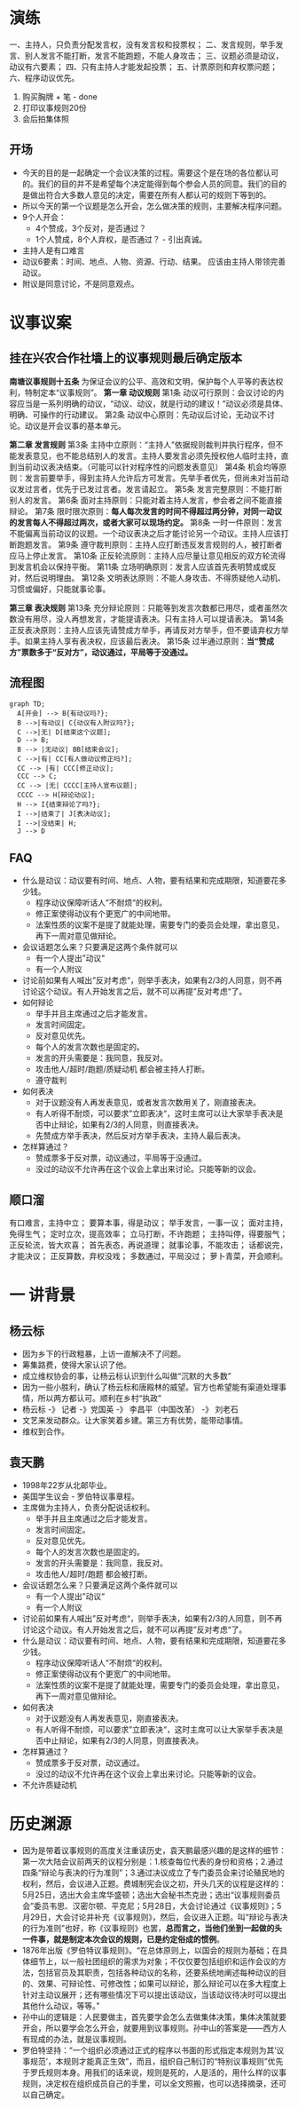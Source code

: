 # 演练
一、主持人，只负责分配发言权，没有发言权和投票权；
二、发言规则，举手发言、别人发言不能打断，发言不能跑题，不能人身攻击；
三、议题必须是动议，动议有六要素；
四、只有主持人才能发起投票；
五、计票原则和弃权票问题；
六、程序动议优先。

1. 购买胸牌 + 笔 - done
2. 打印议事规则20份
3. 会后拍集体照

## 开场
- 今天的目的是一起确定一个会议决策的过程。需要这个是在场的各位都认可的。我们的目的并不是希望每个决定能得到每个参会人员的同意。我们的目的是做出符合大多数人意见的决定，需要在所有人都认可的规则下等到的。
- 所以今天的第一个议题是怎么开会，怎么做决策的规则，主要解决程序问题。
- 9个人开会：
	- 4个赞成，3个反对，是否通过？
	- 1个人赞成，8个人弃权，是否通过？ - 引出真诚。
- 主持人是有口难言
- 动议6要素：时间、地点、人物、资源、行动、结果。 应该由主持人带领完善动议。
- 附议是同意讨论，不是同意观点。

# 议事议案

## 挂在兴农合作社墙上的议事规则最后确定版本

**南塘议事规则十五条**
为保证会议的公平、高效和文明，保护每个人平等的表达权利，特制定本“议事规则”。
**第一章 动议规则**
第1条 动议可行原则：会议讨论的内容应当是一系列明确的动议，“动议、动议，就是行动的建议！”动议必须是具体、明确、可操作的行动建议。
第2条 动议中心原则：先动议后讨论，无动议不讨论。动议是开会议事的基本单元。

**第二章 发言规则**
第3条 主持中立原则：“主持人”依据规则裁判并执行程序，但不能发表意见，也不能总结别人的发言。主持人要发言必须先授权他人临时主持，直到当前动议表决结束。（可能可以针对程序性的问题发表意见）
第4条 机会均等原则：发言前要举手，得到主持人允许后方可发言。先举手者优先，但尚未对当前动议发过言者，优先于已发过言者。发言请起立。
第5条 发言完整原则：不能打断别人的发言。
第6条 面对主持原则：只能对着主持人发言，参会者之间不能直接辩论。
第7条 限时限次原则：**每人每次发言的时间不得超过两分钟，对同一动议的发言每人不得超过两次，或者大家可以现场约定。**
第8条 一时一件原则：发言不能偏离当前动议的议题。一个动议表决之后才能讨论另一个动议。主持人应该打断跑题发言。
第9条 遵守裁判原则：主持人应打断违反发言规则的人，被打断者应马上停止发言。
第10条 正反轮流原则：主持人应尽量让意见相反的双方轮流得到发言机会以保持平衡。
第11条 立场明确原则：发言人应该首先表明赞成或反对，然后说明理由。
第12条 文明表达原则：不能人身攻击、不得质疑他人动机、习惯或偏好，只能就事论事。

**第三章 表决规则**
第13条 充分辩论原则：只能等到发言次数都已用尽，或者虽然次数没有用尽，没人再想发言，才能提请表决。只有主持人可以提请表决。
第14条 正反表决原则：主持人应该先请赞成方举手，再请反对方举手，但不要请弃权方举手。如果主持人享有表决权，应该最后表决。
第15条 过半通过原则：**当“赞成方”票数多于“反对方”，动议通过，平局等于没通过。**

## 流程图
```mermaid
graph TD;
  A[开会] --> B{有动议吗?};
  B -->|有动议| C{动议有人附议吗?};
  C -->|无| D[结束这个议题];
  D --> B;
  B --> |无动议| BB[结束会议];
  C -->|有| CC[有人做动议修正吗?];
  CC --> |有| CCC[修正动议];
  CCC --> C;
  CC --> |无| CCCC[主持人宣布议题];
  CCCC --> H[辩论动议];
  H --> I{结束辩论了吗?};
  I -->|结束了| J[表决动议];
  I -->|没结束| H;
  J --> D
```


## FAQ
- 什么是动议：动议要有时间、地点、人物，要有结果和完成期限，知道要花多少钱。
	- 程序动议保障听话人”不耐烦“的权利。
	- 修正案使得动议有个更宽广的中间地带。
	- 法案性质的议案不是提了就能处理，需要专门的委员会处理，拿出意见，再下一周对意见做辩论。
- 会议话题怎么来？只要满足这两个条件就可以
	- 有一个人提出”动议“
	- 有一个人附议
- 讨论前如果有人喊出”反对考虑“，则举手表决，如果有2/3的人同意，则不再讨论这个动议。有人开始发言之后，就不可以再提”反对考虑“了。
- 如何辩论
	- 举手并且主席通过之后才能发言。
	- 发言时间固定。
	- 反对意见优先。
	- 每个人的发言次数也是固定的。
	- 发言的开头需要是：我同意，我反对。
	- 攻击他人/超时/跑题/质疑动机 都会被主持人打断。
	- 遵守裁判
- 如何表决
	- 对于议题没有人再发表意见，或者发言次数用关了，刚直接表决。
	- 有人听得不耐烦，可以要求”立即表决“，这时主席可以让大家举手表决是否中止辩论，如果有2/3的人同意，则直接表决。
	- 先赞成方举手表决，然后反对方举手表决，主持人最后表决。
- 怎样算通过？
	- 赞成票多于反对票，动议通过，平局等于没通过。
	- 没过的动议不允许再在这个议会上拿出来讨论。只能等新的议会。


## 顺口溜

有口难言，主持中立；
要算本事，得是动议；
举手发言，一事一议；
面对主持，免得生气；
定时立次，提高效率；
立马打断，不许跑题；
主持叫停，得要服气；
正反轮流，皆大欢喜；
首先表态，再说道理；
就事论事，不能攻击；
话都说完，才能决议；
正反算数，弃权没戏；
多数通过，平局没过；
萝卜青菜，开会顺利。

# 一 讲背景
## 杨云标
- 因为乡下的行政粗暴，上访一直解决不了问题。
- 筹集路费，使得大家认识了他。
- 成立维权协会的事，让杨云标认识到什么叫做“沉默的大多数”
- 因为一些小胜利，确认了杨云标和唐殿林的威望。官方也希望能有渠道处理事情，所以两方都认可。顺利在乡村“执政”
- 杨云标 -》 记者 -》党国英 -》 李昌平（中国改革） -》 刘老石
- 文艺来发动群众。让大家笑着乡建。第三方有优势，能带动事情。
- 维权到合作。
## 袁天鹏
- 1998年22岁从北邮毕业。
- 美国学生议会 - 罗伯特议事章程。
- 主席做为主持人，负责分配说话权利。
	- 举手并且主席通过之后才能发言。
	- 发言时间固定。
	- 反对意见优先。
	- 每个人的发言次数也是固定的。
	- 发言的开头需要是：我同意，我反对。
	- 攻击他人/超时/跑题 都会被打断。
- 会议话题怎么来？只要满足这两个条件就可以
	- 有一个人提出”动议“
	- 有一个人附议
- 讨论前如果有人喊出”反对考虑“，则举手表决，如果有2/3的人同意，则不再讨论这个动议。有人开始发言之后，就不可以再提”反对考虑“了。
- 什么是动议：动议要有时间、地点、人物，要有结果和完成期限，知道要花多少钱。
	- 程序动议保障听话人”不耐烦“的权利。
	- 修正案使得动议有个更宽广的中间地带。
	- 法案性质的议案不是提了就能处理，需要专门的委员会处理，拿出意见，再下一周对意见做辩论。
- 如何表决
	- 对于议题没有人再发表意见，刚直接表决。
	- 有人听得不耐烦，可以要求”立即表决“，这时主席可以让大家举手表决是否中止辩论，如果有2/3的人同意，则直接表决。
- 怎样算通过？
	- 赞成票多于反对票，动议通过。
	- 没过的动议不允许再在这个议会上拿出来讨论。只能等新的议会。
- 不允许质疑动机

# 历史渊源
- 因为是带着议事规则的高度关注重读历史，袁天鹏最感兴趣的是这样的细节：第一次大陆会议前两天的议程分别是：1.核查每位代表的身份和资格；2.通过四条“辩论与表决的行为准则”；3.通过决议成立了专门委员会来讨论殖民地的权利，然后，会议进入正题。费城制宪会议之初，开头几天的议程是这样的：5月25日，选出大会主席华盛顿；选出大会秘书杰克逊；选出“议事规则委员会”委员韦思、汉密尔顿、平克尼；5月28日，大会讨论通过《议事规则》；5月29日，大会讨论并补充《议事规则》，然后，会议进入正题。叫“辩论与表决的行为准则”也好，称《议事规则》也罢，**总而言之，当他们坐到一起做的头一件事，就是制定本次会议的规则，已是约定俗成的惯例**。
- 1876年出版《罗伯特议事规则》。“在总体原则上，以国会的规则为基础；在具体细节上，以一般社团组织的需求为对象；不仅仅要包括组织和运作会议的方法，包括官员及其职责，包括各种动议的名称，还要系统地阐述每种动议的目的、效果、可辩论性、可修改性；如果可以辩论，那么辩论可以在多大程度上针对主动议展开；还有哪些情况下可以提出该动议，当该动议待决时可以提出其他什么动议，等等。”
- 孙中山的逻辑是：人民要做主，首先要学会怎么去做集体决策，集体决策就要开会，所以要学会怎么开会，就要用到议事规则。孙中山的答案是——西方人有现成的办法，就是议事规则。
- 罗伯特坚持：“一个组织必须通过正式的程序以书面的形式指定本规则为其‘议事规范’，本规则才能真正生效”，而且，组织自己制订的“特别议事规则”优先于罗氏规则本身。用我们的话来说，规则是死的，人是活的，用什么样的议事规则，决定权在组织成员自己的手里，可以全文照搬，也可以选择摘录，还可以自己确定。





